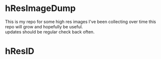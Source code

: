 # hResImageDump

This is my repo for some high res images I've been collecting
over time this repo will grow and hopefully be useful.  
updates should be regular check back often.

# hResID
